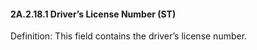 #### 2A.2.18.1 Driver’s License Number (ST)

Definition: This field contains the driver’s license number.
